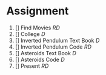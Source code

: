 Assignment
==========

1. [] Find Movies *RD*
2. [] College *D*
3. [] Inverted Pendulum Text Book *D*
4. [] Inverted Pendulum Code *RD*
5. [] Asteroids Text Book *D*
6. [] Asteroids Code *D*
7. [] Present *RD*